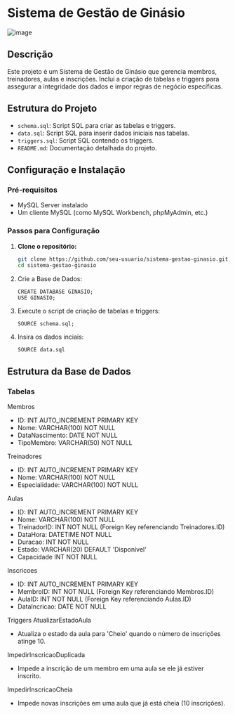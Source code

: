# Sistema de Gestão de Ginásio

![image](https://github.com/user-attachments/assets/e61a6536-315c-4b73-9d6b-7d147dbf0b14)



## Descrição

Este projeto é um Sistema de Gestão de Ginásio que gerencia membros, treinadores, aulas e inscrições. Inclui a criação de tabelas e triggers para assegurar a integridade dos dados e impor regras de negócio específicas.

## Estrutura do Projeto

- `schema.sql`: Script SQL para criar as tabelas e triggers.
- `data.sql`: Script SQL para inserir dados iniciais nas tabelas.
- `triggers.sql`: Script SQL contendo os triggers.
- `README.md`: Documentação detalhada do projeto.

## Configuração e Instalação

### Pré-requisitos

- MySQL Server instalado
- Um cliente MySQL (como MySQL Workbench, phpMyAdmin, etc.)

### Passos para Configuração

1. **Clone o repositório:**

   ```bash
   git clone https://github.com/seu-usuario/sistema-gestao-ginasio.git
   cd sistema-gestao-ginasio
     ```

2. Crie a Base de Dados:
   ```
   CREATE DATABASE GINASIO;
   USE GINASIO;
   ```
3. Execute o script de criação de tabelas e triggers:
     ```
     SOURCE schema.sql;
     ```
4. Insira os dados inciais:
     ```
     SOURCE data.sql
     ```

## Estrutura da Base de Dados
### Tabelas

Membros

-   ID: INT AUTO_INCREMENT PRIMARY KEY
-   Nome: VARCHAR(100) NOT NULL
-   DataNascimento: DATE NOT NULL
-   TipoMembro: VARCHAR(50) NOT NULL

Treinadores

-   ID: INT AUTO_INCREMENT PRIMARY KEY
-   Nome: VARCHAR(100) NOT NULL
-   Especialidade: VARCHAR(100) NOT NULL

Aulas

-   ID: INT AUTO_INCREMENT PRIMARY KEY
-   Nome: VARCHAR(100) NOT NULL
-   TreinadorID: INT NOT NULL (Foreign Key referenciando Treinadores.ID)
-   DataHora: DATETIME NOT NULL
-   Duracao: INT NOT NULL
-   Estado: VARCHAR(20) DEFAULT 'Disponível'
-   Capacidade INT NOT NULL

Inscricoes

-   ID: INT AUTO_INCREMENT PRIMARY KEY
-   MembroID: INT NOT NULL (Foreign Key referenciando Membros.ID)
-   AulaID: INT NOT NULL (Foreign Key referenciando Aulas.ID)
-   DataIncricao: DATE NOT NULL

Triggers
AtualizarEstadoAula

- Atualiza o estado da aula para 'Cheio' quando o número de inscrições atinge 10.

ImpedirInscricaoDuplicada

- Impede a inscrição de um membro em uma aula se ele já estiver inscrito.

ImpedirInscricaoCheia

- Impede novas inscrições em uma aula que já está cheia (10 inscrições).

